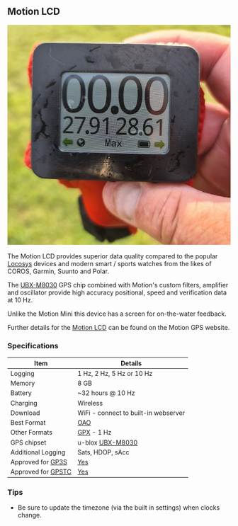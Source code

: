 ## Motion LCD


![mini](img/motion-lcd.jpg)



The Motion LCD provides superior data quality compared to the popular [Locosys](../../locosys/README.md) devices and modern smart / sports watches from the likes of COROS, Garmin, Suunto and Polar.

The [UBX-M8030](https://www.u-blox.com/en/product/ubx-m8030-series) GPS chip combined with Motion's custom filters, amplifier and oscillator provide high accuracy positional, speed and verification data at 10 Hz.

Unlike the Motion Mini this device has a screen for on-the-water feedback.

Further details for the [Motion LCD](https://www.motion-gps.com/motion/documentation.html) can be found on the Motion GPS website.



### Specifications

| Item                                                       | Details                                                      |
| ---------------------------------------------------------- | ------------------------------------------------------------ |
| Logging                                                    | 1 Hz, 2 Hz,  5 Hz or 10 Hz                                   |
| Memory                                                     | 8 GB                                                         |
| Battery                                                    | ~32 hours @ 10 Hz                                            |
| Charging                                                   | Wireless                                                     |
| Download                                                   | WiFi - connect to built-in webserver                         |
| Best Format                                                | [OAO](https://www.motion-gps.com/motion/documentation/oao-file-format.html) |
| Other Formats                                              | [GPX](https://en.wikipedia.org/wiki/GPS_Exchange_Format) - 1 Hz |
| GPS chipset                                                | u-blox [UBX-M8030](https://www.u-blox.com/en/product/ubx-m8030-series) |
| Additional Logging                                         | Sats, HDOP, sAcc                                             |
| Approved for [GP3S](https://www.gps-speedsurfing.com/)     | [Yes](https://www.gps-speedsurfing.com/default.aspx?mnu=item&item=gpsother) |
| Approved for [GPSTC](https://www.gpsteamchallenge.com.au/) | [Yes](https://www.gpsteamchallenge.com.au/pages/rules)       |



### Tips

- Be sure to update the timezone (via the built in settings) when clocks change.